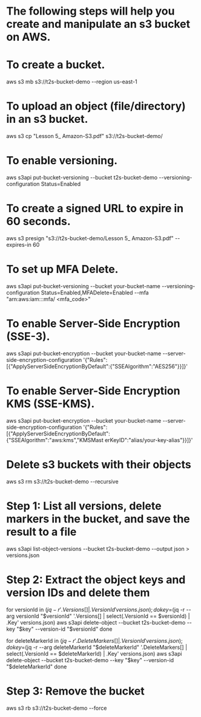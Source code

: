 # The following steps will help you create and manipulate an s3 bucket on AWS. 

# To create a bucket.
aws s3 mb s3://t2s-bucket-demo --region us-east-1

# To upload an object (file/directory) in an s3 bucket.
aws s3 cp "Lesson 5_ Amazon-S3.pdf" s3://t2s-bucket-demo/

# To enable versioning.
aws s3api put-bucket-versioning --bucket t2s-bucket-demo --versioning-configuration Status=Enabled

# To create a signed URL to expire in 60 seconds.
aws s3 presign "s3://t2s-bucket-demo/Lesson 5_ Amazon-S3.pdf" --expires-in 60

# To set up MFA Delete.
aws s3api put-bucket-versioning --bucket your-bucket-name --versioning-configuration Status=Enabled,MFADelete=Enabled --mfa "arn:aws:iam::<account-id>:mfa/<device-name> <mfa_code>"

# To enable Server-Side Encryption (SSE-3).
aws s3api put-bucket-encryption --bucket your-bucket-name --server-side-encryption-configuration '{"Rules":[{"ApplyServerSideEncryptionByDefault":{"SSEAlgorithm":"AES256"}}]}'

# To enable Server-Side Encryption KMS (SSE-KMS).
aws s3api put-bucket-encryption --bucket your-bucket-name --server-side-encryption-configuration '{"Rules":[{"ApplyServerSideEncryptionByDefault":{"SSEAlgorithm":"aws:kms","KMSMast erKeyID":"alias/your-key-alias"}}]}'

# Delete s3 buckets with their objects
aws s3 rm s3://t2s-bucket-demo --recursive


# Step 1: List all versions, delete markers in the bucket, and save the result to a file
aws s3api list-object-versions --bucket t2s-bucket-demo --output json > versions.json

# Step 2: Extract the object keys and version IDs and delete them
for versionId in $(jq -r '.Versions[] | .VersionId' versions.json); do
  key=$(jq -r --arg versionId "$versionId" '.Versions[] | select(.VersionId == $versionId) | .Key' versions.json)
  aws s3api delete-object --bucket t2s-bucket-demo --key "$key" --version-id "$versionId"
done

for deleteMarkerId in $(jq -r '.DeleteMarkers[] | .VersionId' versions.json); do
  key=$(jq -r --arg deleteMarkerId "$deleteMarkerId" '.DeleteMarkers[] | select(.VersionId == $deleteMarkerId) | .Key' versions.json)
  aws s3api delete-object --bucket t2s-bucket-demo --key "$key" --version-id "$deleteMarkerId"
done

# Step 3: Remove the bucket
aws s3 rb s3://t2s-bucket-demo --force

